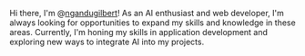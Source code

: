 Hi there, I'm @[ngandugilbert](https://github.com/ngandugilbert/ngandugilbert)! As an AI enthusiast and web developer, I'm always looking for opportunities to expand my skills and knowledge in these areas. Currently, I'm honing my skills in application development and exploring new ways to integrate AI into my projects.



<!---
ngandugilbert/ngandugilbert is a ✨ special ✨ repository because its `README.md` (this file) appears on your GitHub profile.
You can click the Preview link to take a look at your changes.
--->
